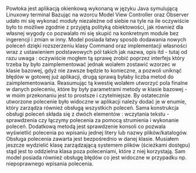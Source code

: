 Powłoka jest aplikacją okienkową wykonaną w języku Java symulującą Linuxowy terminal Bazując na wzorcu Model View Controller oraz Observer udało mi się wykonać moduły niezależne od siebie na tyle na ile oczywiście było to możliwe zgodnie z przyjętą polityką obiektowości, jak również dla własnej wygody co pozwalało mi się skupić na konkretnym module bez ingerencji i zmian w inny. Model posiada łatwy sposób dodawania nowych poleceń dzięki rozszerzeniu klasy Command oraz implementacji własności wraz z ustawieniem podstawowych pól takich jak nazwa, opis itd - tutaj od razu uwaga : oczywiście mogłem tą sprawę zrobić poprzez interfejs który trzeba by było zaimplementować jednak wolałem zostawić wzorzec w klasie bazowej, gdyż nie zawsze będzie to konieczne, a pozwoli uniknąć błędów w gotowej już aplikacji, drugą sprawą byłaby liczba metod do zaimplementowania. Reasumując tą kwestię wolałem utworzyć pola finalne w danych poleceniu, które by były parametrami metody w klasie bazowej - w moim przekonaniu jest to prostsze i czytelniejsze. By ostatecznie utworzone polecenie było widoczne w aplikacji należy dodać je w enumie, który zarządza również obsługą wszystkich poleceń. Sama konstrukcja obsługi poleceń składa się z dwóch elementów : wczytania tekstu - sprawdzenia czy łączymy polecenia za pomocą strumienia i wykonanie poleceń. Dodatkową metodą jest sprawdzenie konsoli co pozwala wyświetlić polecenia po wpisaniu jednej litery lub nazwy plików/katalogów. Obsługa polecenia zawarta jest bezpośrednio w danej klasie. Musiałem jeszcze wydzielić klasę zarządzającą systemem plików (ścieżkami dostępu) stąd jest to oddzielna klasa poza poleceniami, które z niej korzystają. Sam model posiada również obsługę błędów co jest widoczne w przypadku np. niepoprawnego wpisania polecenia. 
